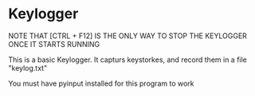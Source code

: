 # Keylogger

NOTE THAT [CTRL + F12] IS THE ONLY WAY TO STOP THE KEYLOGGER ONCE IT STARTS RUNNING

This is a basic Keylogger. It capturs keystorkes, and record them in a file "keylog.txt"

You must have pyinput installed for this program to work
